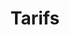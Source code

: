 ---
title: "Tarifs"
subtitle: ""
# meta description
description: "tarifs"
draft: false

basic:
  name : "Basic Plan"
  price: "$49"
  price_per : "month"
  info : "Best For Small Individuals"
  services:
  - "Express Service"
  - "Customs Clearance"
  - "Time-Critical Services"
  button:
    enable : true
    label : "Get started for free"
    link : "#"
    
professional:
  name : "Professional Plan"
  price: "$49"
  price_per : "month"
  info : "Best For Professionals"
  services:
  - "Express Service"
  - "Customs Clearance"
  - "Time-Critical Services"
  - "Cloud Service"
  - "Best Dashboard"
  button:
    enable : true
    label : "Get started for free"
    link : "#"
    
business:
  name : "Business Plan"
  price: "$49"
  price_per : "month"
  info : "Best For Large Individuals"
  services:
  - "Express Service"
  - "Customs Clearance"
  - "Time-Critical Services"
  button:
    enable : true
    label : "Get started for free"
    link : "#"

call_to_action:
  enable : true
  title : "Need a larger plan?"
  image : "images/cta.svg"
  content : "Lorem ipsum dolor sit amet, consectetur adipiscing elit. Consequat tristique eget amet, tempus eu at consecttur."
  button:
    enable : true
    label : "Contact Us"
    link : "contact"
---